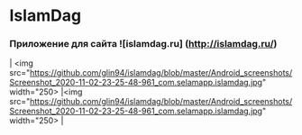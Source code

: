 # IslamDag

### Приложение для сайта ![islamdag.ru] (http://islamdag.ru/)

| <img src="https://github.com/glin94/islamdag/blob/master/Android_screenshots/Screenshot_2020-11-02-23-25-48-961_com.selamapp.islamdag.jpg" width="250> |<img src="https://github.com/glin94/islamdag/blob/master/Android_screenshots/Screenshot_2020-11-02-23-25-48-961_com.selamapp.islamdag.jpg" width="250> |

